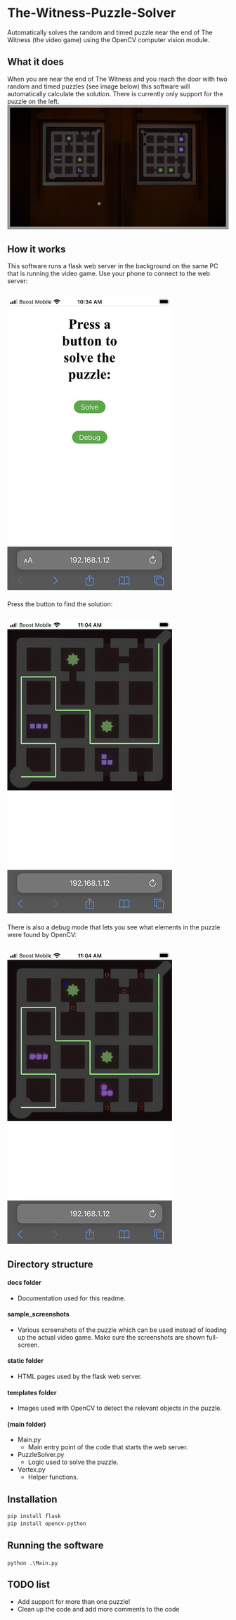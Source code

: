 # The-Witness-Puzzle-Solver
Automatically solves the random and timed puzzle near the end of The Witness (the video game) using the OpenCV computer vision module.

## What it does
When you are near the end of The Witness and you reach the door with two random and timed puzzles (see image below) this software will automatically calculate the solution. There is currently only support for the puzzle on the left.
![The Witness](sample_screenshots/17.png)

## How it works
This software runs a flask web server in the background on the same PC that is running the video game. Use your phone to connect to the web server:

![index](docs/index.png)
---
Press the button to find the solution:

![solution](docs/result.png)
---
There is also a debug mode that lets you see what elements in the puzzle were found by OpenCV:

![debug](docs/debug.png)
---

## Directory structure
#### docs folder
* Documentation used for this readme.
#### sample_screenshots
* Various screenshots of the puzzle which can be used instead of loading up the actual video game. Make sure the screenshots are shown full-screen.
#### static folder
* HTML pages used by the flask web server.
#### templates folder
* Images used with OpenCV to detect the relevant objects in the puzzle.
#### (main folder)
 * Main.py
     * Main entry point of the code that starts the web server.
 * PuzzleSolver.py
     * Logic used to solve the puzzle.
 * Vertex.py
     * Helper functions.

## Installation
```bash
pip install flask
pip install opencv-python
```

## Running the software
`python .\Main.py`

## TODO list
* Add support for more than one puzzle!
* Clean up the code and add more comments to the code
